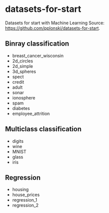 # datasets-for-start

Datasets for start with Machine Learning
Source: https://github.com/pplonski/datasets-for-start.

## Binray classification
 
 - breast_cancer_wisconsin
 - 2d_circles
 - 2d_simple
 - 3d_spheres
 - spect
 - credit
 - adult
 - sonar
 - ionosphere
 - spam
 - diabetes
 - employee_attrition

## Multiclass classification

 - digits
 - wine
 - MNIST
 - glass
 - iris

## Regression

 - housing
 - house_prices
 - regression_1
 - regression_2
